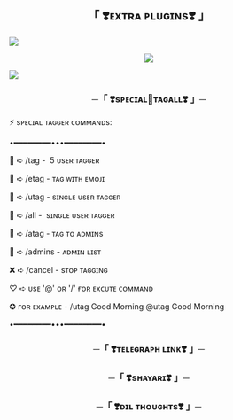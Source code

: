 <h2 align="center">
    「 ❣️ᴇxᴛʀᴀ ᴘʟᴜɢɪɴs❣️ 」
</h2>
<a href="https://www.youtube.com/watch?v=dQw4w9WgXcQ"><img src="https://user-images.githubusercontent.com/73097560/115834477-dbab4500-a447-11eb-908a-139a6edaec5c.gif"></a>

<p align="center"><a href="https://t.me/HONEY_SINGH_121"><img src="https://te.legra.ph/file/8d4d7d5dc2e7cf675d80c.jpg"></a></p>

<a href="https://www.youtube.com/watch?v=dQw4w9WgXcQ"><img src="https://user-images.githubusercontent.com/73097560/115834477-dbab4500-a447-11eb-908a-139a6edaec5c.gif"></a>


<h3 align="center">
    ─「 ❣️sᴘᴇᴄɪᴀʟ🌹ᴛᴀɢᴀʟʟ❣️ 」─   
</h3>


⚡ sᴘᴇᴄɪᴀʟ ᴛᴀɢɢᴇʀ ᴄᴏᴍᴍᴀɴᴅs:


•━━━━━━━━•••━━━━━━━━•

👥 ➪ /tag <text> -  5 ᴜsᴇʀ ᴛᴀɢɢᴇʀ

🤡 ➪ /etag <text> - ᴛᴀɢ ᴡɪᴛʜ ᴇᴍᴏᴊɪ

🔮 ➪ /utag <text> - sɪɴɢʟᴇ ᴜsᴇʀ ᴛᴀɢɢᴇʀ

🔮 ➪ /all <text> -  sɪɴɢʟᴇ ᴜsᴇʀ ᴛᴀɢɢᴇʀ

👑 ️➪ /atag <text> - ᴛᴀɢ ᴛᴏ ᴀᴅᴍɪɴs

🥂 ️➪ /admins <text> - ᴀᴅᴍɪɴ ʟɪsᴛ

❌ ➪ /cancel - sᴛᴏᴘ ᴛᴀɢɢɪɴɢ

♡ ➪ ᴜsᴇ '@' ᴏʀ '/' ғᴏʀ ᴇxᴄᴜᴛᴇ ᴄᴏᴍᴍᴀɴᴅ

✪ ғᴏʀ ᴇxᴀᴍᴘʟᴇ -
/utag Good Morning
@utag Good Morning

•━━━━━━━━•••━━━━━━━━•

<h3 align="center">
    ─「 ❣️ᴛᴇʟᴇɢʀᴀᴘʜ ʟɪɴᴋ❣️ 」─   
</h3>


<h3 align="center">
    ─「 ❣️sʜᴀʏᴀʀɪ❣️ 」─   
</h3>


<h3 align="center">
    ─「 ❣️ᴅɪʟ ᴛʜᴏᴜɢʜᴛs❣️ 」─   
</h3>
